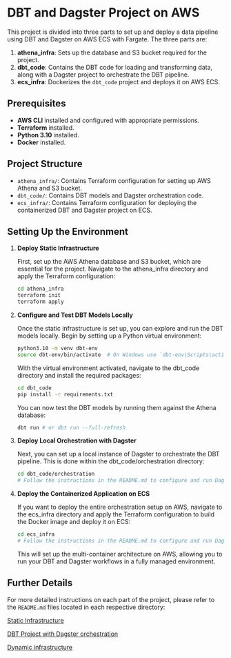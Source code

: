 # DBT and Dagster Project on AWS

This project is divided into three parts to set up and deploy a data pipeline using DBT and Dagster on AWS ECS with Fargate. The three parts are:

1. **athena_infra**: Sets up the database and S3 bucket required for the project.
2. **dbt_code**: Contains the DBT code for loading and transforming data, along with a Dagster project to orchestrate the DBT pipeline.
3. **ecs_infra**: Dockerizes the `dbt_code` project and deploys it on AWS ECS.

## Prerequisites

- **AWS CLI** installed and configured with appropriate permissions.
- **Terraform** installed.
- **Python 3.10** installed.
- **Docker** installed.

## Project Structure

- `athena_infra/`: Contains Terraform configuration for setting up AWS Athena and S3 bucket.
- `dbt_code/`: Contains DBT models and Dagster orchestration code.
- `ecs_infra/`: Contains Terraform configuration for deploying the containerized DBT and Dagster project on ECS.

## Setting Up the Environment

1. **Deploy Static Infrastructure**

    First, set up the AWS Athena database and S3 bucket, which are essential for the project. Navigate to the athena_infra directory and apply the Terraform configuration:

    ```bash
    cd athena_infra
    terraform init
    terraform apply
    ```

2. **Configure and Test DBT Models Locally**

    Once the static infrastructure is set up, you can explore and run the DBT models locally. Begin by setting up a Python virtual environment:

    ```bash
    python3.10 -m venv dbt-env
    source dbt-env/bin/activate  # On Windows use `dbt-env\Scripts\activate`
    ```

    With the virtual environment activated, navigate to the dbt_code directory and install the required packages:

    ```bash
    cd dbt_code
    pip install -r requirements.txt
    ```

    You can now test the DBT models by running them against the Athena database:

    ```bash
    dbt run # or dbt run --full-refresh
    ```

3. **Deploy Local Orchestration with Dagster**

    Next, you can set up a local instance of Dagster to orchestrate the DBT pipeline. This is done within the dbt_code/orchestration directory:

    ```bash
    cd dbt_code/orchestration
    # Follow the instructions in the README.md to configure and run Dagster locally
    ```

4. **Deploy the Containerized Application on ECS**

    If you want to deploy the entire orchestration setup on AWS, navigate to the ecs_infra directory and apply the Terraform configuration to build the Docker image and deploy it on ECS:

    ```bash
    cd ecs_infra
    # Follow the instructions in the README.md to configure and run Dagster in AWS
    ```
    This will set up the multi-container architecture on AWS, allowing you to run your DBT and Dagster workflows in a fully managed environment. 

## Further Details

For more detailed instructions on each part of the project, please refer to the `README.md` files located in each respective directory:

[Static Infrastructure](./athena_infra/)

[DBT Project with Dagster orchestration](./dbt_code/)

[Dynamic infrastructure](./ecs_infra/)